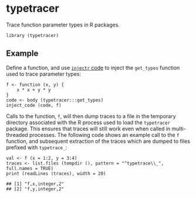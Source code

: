 # typetracer

Trace function parameter types in R packages.

    library (typetracer)

## Example

Define a function, and use [`injectr` code](https://github.com/PRL-PRG)
to inject the `get_types` function used to trace parameter types:

    f <- function (x, y) {
        x * x + y * y
    }
    code <- body (typetracer:::get_types)
    inject_code (code, f)

Calls to the function, `f`, will then dump traces to a file in the
temporary directory associated with the R process used to load the
`typetracer` package. This ensures that traces will still work even when
called in multi-threaded processes. The following code shows an example
call to the `f` function, and subsequent extraction of the traces which
are dumped to files prefixed with `typetrace_`:

    val <- f (x = 1:2, y = 3:4)
    traces <- list.files (tempdir (), pattern = "^typetrace\\_", full.names = TRUE)
    print (readLines (traces), width = 20)

    ## [1] "f,x,integer,2"
    ## [2] "f,y,integer,2"
